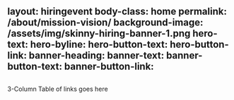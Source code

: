 layout: hiringevent
body-class: home
permalink: /about/mission-vision/
background-image: /assets/img/skinny-hiring-banner-1.png
hero-text: 
hero-byline:
hero-button-text: 
hero-button-link: 
banner-heading: 
banner-text: 
banner-button-text: 
banner-button-link: 
---
## 
3-Column Table of links goes here

